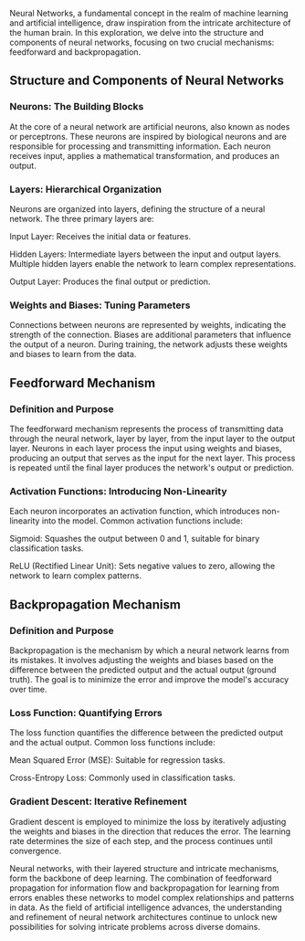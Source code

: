 Neural Networks, a fundamental concept in the realm of machine learning and artificial intelligence, draw inspiration from the intricate architecture of the human brain. In this exploration, we delve into the structure and components of neural networks, focusing on two crucial mechanisms: feedforward and backpropagation.

## Structure and Components of Neural Networks

### Neurons: The Building Blocks

At the core of a neural network are artificial neurons, also known as nodes or perceptrons. These neurons are inspired by biological neurons and are responsible for processing and transmitting information. Each neuron receives input, applies a mathematical transformation, and produces an output.

### Layers: Hierarchical Organization

Neurons are organized into layers, defining the structure of a neural network. The three primary layers are:

Input Layer: Receives the initial data or features.

Hidden Layers: Intermediate layers between the input and output layers. Multiple hidden layers enable the network to learn complex representations.

Output Layer: Produces the final output or prediction.

### Weights and Biases: Tuning Parameters

Connections between neurons are represented by weights, indicating the strength of the connection. Biases are additional parameters that influence the output of a neuron. During training, the network adjusts these weights and biases to learn from the data.

## Feedforward Mechanism

### Definition and Purpose

The feedforward mechanism represents the process of transmitting data through the neural network, layer by layer, from the input layer to the output layer. Neurons in each layer process the input using weights and biases, producing an output that serves as the input for the next layer. This process is repeated until the final layer produces the network's output or prediction.

### Activation Functions: Introducing Non-Linearity

Each neuron incorporates an activation function, which introduces non-linearity into the model. Common activation functions include:

Sigmoid: Squashes the output between 0 and 1, suitable for binary classification tasks.

ReLU (Rectified Linear Unit): Sets negative values to zero, allowing the network to learn complex patterns.

## Backpropagation Mechanism

### Definition and Purpose

Backpropagation is the mechanism by which a neural network learns from its mistakes. It involves adjusting the weights and biases based on the difference between the predicted output and the actual output (ground truth). The goal is to minimize the error and improve the model's accuracy over time.

### Loss Function: Quantifying Errors

The loss function quantifies the difference between the predicted output and the actual output. Common loss functions include:

Mean Squared Error (MSE): Suitable for regression tasks.

Cross-Entropy Loss: Commonly used in classification tasks.

### Gradient Descent: Iterative Refinement

Gradient descent is employed to minimize the loss by iteratively adjusting the weights and biases in the direction that reduces the error. The learning rate determines the size of each step, and the process continues until convergence.

Neural networks, with their layered structure and intricate mechanisms, form the backbone of deep learning. The combination of feedforward propagation for information flow and backpropagation for learning from errors enables these networks to model complex relationships and patterns in data. As the field of artificial intelligence advances, the understanding and refinement of neural network architectures continue to unlock new possibilities for solving intricate problems across diverse domains.